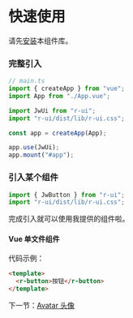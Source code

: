# 快速使用

请先[安装](#/doc/install)本组件库。

### 完整引入

```javascript
// main.ts
import { createApp } from "vue";
import App from "./App.vue";

import JwUi from "r-ui";
import "r-ui/dist/lib/r-ui.css";

const app = createApp(App);

app.use(JwUi);
app.mount("#app");
```

### 引入某个组件

```javascript
import { JwButton } from "r-ui";
import "r-ui/dist/lib/r-ui.css";
```

完成引入就可以使用我提供的组件啦。

#### Vue 单文件组件

代码示例：

```html
<template>
  <r-button>按钮</r-button>
</template>
```

下一节：[Avatar 头像](#/doc/avatar)

